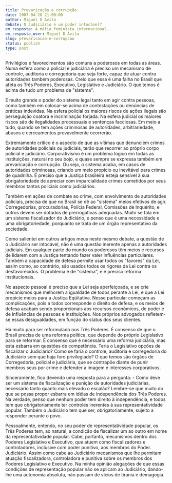 ```yaml
---
title: Prevaricação e corrupção.
date: 2007-04-28 21:00:00
author: Miguel D Avila
debate: O Judiciário é um poder intocável?
em_resposta: A máfia feminista internacional.
em_resposta_user: Miguel D Avila
slug: prevaricacao-e-corrupcao
status: publish 
type: post
---
```


Privilégios e favorecimentos são comuns a poderosos em todas as áreas. Numa esfera como a policial e judiciária é preciso um mecanismo de controle, auditoria e corregedoria que seja forte, capaz de atuar contra autoridades também poderosas. Creio que essa é uma falha no Brasil que afeta os Três Poderes, Executivo, Legislativo e Judiciário. O que temos é acima de tudo um problema de "sistema".  

  

É muito grande o poder do sistema legal tanto em agir contra pessoas, como também em colocar-se acima de contestações ou denúncias de práticas indevidas. Na esfera policial os maiores riscos de ações ilegais são perseguição coatora e incriminação forjada. Na esfera judicial os maiores riscos são de ilegalidades processuais e sentenças facciosas. Em meio a tudo, quando se tem ações criminosas de autoridades, arbitrariedade, abusos e cerceamentos provavelmente ocorrerão.  

  

Extremamente crítico é o aspecto de que as vítimas que denunciem crimes de autoridades policiais ou judiciais, terão que recorrer ao próprio corpo policial e judiciário. Corporativismo é um problema lógico em todas as instituições, natural no seu bojo, e quase sempre se expressa também em prevaricação e corrupção. Ou seja, o sistema acaba, em casos de autoridades criminosas, criando um meio propício ou inevitável para crimes de quadrilha. É preciso que a Justiça brasileira esteja sensível à sua obrigatoriedade de apreciar com imparcialidade crimes cometidos por seus membros tantos policiais como judiciários.  

  

Também em ações de combate ao crime, com envolvimento de autoridades policiais, precisa de que no Brasil se dê ao "sistema" meios efetivos de agir. Corregedorias, procuradorias, Polícia Federal, Comissões de Inquérito, e outros devem ser dotados de prerrogativas adequadas. Muito se fala em um sistema fiscalizador do Judiciário, e penso que é uma necessidade e uma obrigatoriedade, porquanto se trata de um órgão representativo da sociedade.   

  

Como salientei em outros artigos meus neste mesmo debate, a questão de o Judiciário ser intocável, não é uma questão inerente apenas a autoridades judiciais. Em qualquer parte do mundo os poderosos têm meios e recursos de lidarem com a Justiça tentando fazer valer influências particulares. Também a capacidade de defesa permite usar todos os "favores" da Lei, assim como, ao contrário, são usados todos os rigores da Lei contra os desfavorecidos. O problema é de "sistema", e é preciso reforma institucionais.  

  

No aspecto pessoal é preciso que a Lei seja aperfeiçoada, e se crie mecanismos que melhorem a igualdade de todos perante a Lei, e que a Lei propicie meios para a Justiça Eqüitativa. Nesse particular começam as complicações, pois a todos corresponde o direito de defesa, e os meios de defesa acabam sendo proporcionais aos recursos econômicos, de poder e de influências de pessoas e instituições. Nos próprios advogados refletem-se essas desigualdades, em função do status dos seus clientes.   

  

Há muito para ser reformulado nos Três Poderes. É consenso de que o Brasil precisa de uma reforma política, que depende do próprio Legislativo para se reformar. É consenso que é necessário uma reforma judiciária, mas esta esbarra em questões de competência. Teria o Legislativo opções de fiscalizar o Judiciário? Como se faria o controle, auditoria e corregedoria do Judiciário sem que haja foro privilegiado? O que temos são órgãos de Corregedoria, policial e judiciária, que se contrapõe diante de punir membros seus por crime e defender a imagem e interesses corporativos.  

  

Sinceramente, fico devendo uma resposta para a pergunta: - Como deve ser um sistema de fiscalização e punição de autoridades judiciárias, necessário tanto quanto mais elevado o escalão? Lembre-se que muito do que se possa propor esbarra em idéias de independência dos Três Poderes. Na verdade, penso que nenhum poder tem direito à independência, e todos tem que obrigatoriamente ter controles inerentes à sua representatividade popular. Também o Judiciário tem que ser, obrigatoriamente, sujeito a responder perante o povo.  

  

Pessoalmente, entendo, no seu poder de representatividade popular, os Três Poderes tem, ao natural, a condição de fiscalizar um ao outro em nome da representatividade popular. Cabe, portanto, mecanismos dentro dos Poderes Legislativo e Executivo, que atuem como fiscalizadores e controladores, inclusive com poder punitivo, aos membros do Poder. Judiciário. Assim como cabe ao Judiciário mecanismos que lhe permitam atuação fiscalizadora, controladora e punitiva sobre os membros dos Poderes Legislativo e Executivo. Na minha opinião alegações de que essas condições de representação popular não se aplicam ao Judiciário, dando-lhe uma autonomia absoluta, não passam de vícios de tirania e demagogia.
